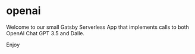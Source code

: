 # openai

Welcome to our small Gatsby Serverless App that implements calls to both OpenAI Chat GPT 3.5 and Dalle. 

Enjoy
